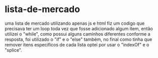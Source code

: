 # lista-de-mercado

uma lista de mercado utilizando apenas js e html
fiz um codigo que precisava ter um loop toda vez que fosse adicionado algum item,
então utilizei o "while", como possui alguns caminhos diferentes conforme a resposta,
foi utilizado o "if" e o "else" também, no final como tinha que remover itens especificos de cada lista
optei por usar o "indexOf" e o "splice".
